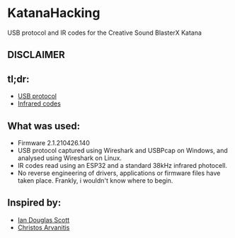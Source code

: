# KatanaHacking
USB protocol and IR codes for the Creative Sound BlasterX Katana

## DISCLAIMER



## tl;dr:
- [USB protocol](USB.md)
- [Infrared codes](IR.md)

## What was used:
- Firmware 2.1.210426.140
- USB protocol captured using Wireshark and USBPcap on Windows, and analysed using Wireshark on Linux.
- IR codes read using an ESP32 and a standard 38kHz infrared photocell.
- No reverse engineering of drivers, applications or firmware files have taken place. Frankly, i wouldn't know where to begin.

## Inspired by:
- [Ian Douglas Scott](https://iandouglasscott.com/2018/01/14/reverse-engineering-creative-sound-blaster-e1/)
- [Christos Arvanitis](https://arvchristos.github.io/post/matching-dev-hidraw-devices-with-physical-devices/)
